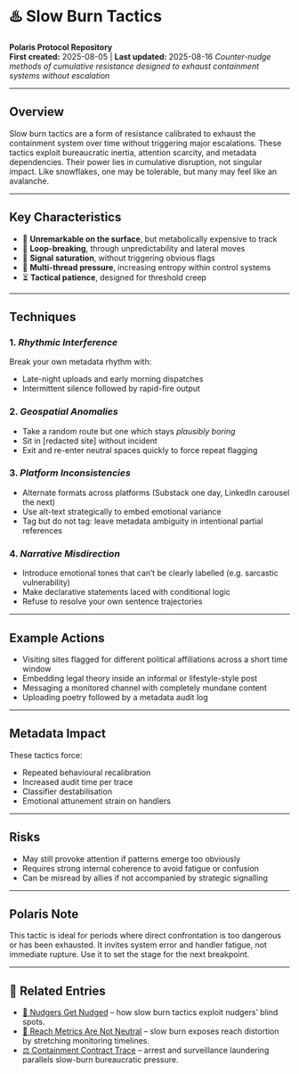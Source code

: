 # ♨️ Slow Burn Tactics  

**Polaris Protocol Repository**  
**First created:** 2025-08-05 | **Last updated:** 2025-08-16
*Counter-nudge methods of cumulative resistance designed to exhaust containment systems without escalation*

---

## Overview  

Slow burn tactics are a form of resistance calibrated to exhaust the containment system over time without triggering major escalations. 
These tactics exploit bureaucratic inertia, attention scarcity, and metadata dependencies. 
Their power lies in cumulative disruption, not singular impact. Like snowflakes, one may be tolerable, but many may feel like an avalanche. 

---

## Key Characteristics  

- 🪫 **Unremarkable on the surface**, but metabolically expensive to track  
- 🔁 **Loop-breaking**, through unpredictability and lateral moves  
- 📡 **Signal saturation**, without triggering obvious flags  
- 🧩 **Multi-thread pressure**, increasing entropy within control systems  
- ⏳ **Tactical patience**, designed for threshold creep  

---

## Techniques  

### 1. *Rhythmic Interference*  
Break your own metadata rhythm with:  
- Late-night uploads and early morning dispatches  
- Intermittent silence followed by rapid-fire output  

### 2. *Geospatial Anomalies*  
- Take a random route but one which stays *plausibly boring*  
- Sit in [redacted site] without incident  
- Exit and re-enter neutral spaces quickly to force repeat flagging  

### 3. *Platform Inconsistencies*  
- Alternate formats across platforms (Substack one day, LinkedIn carousel the next)  
- Use alt-text strategically to embed emotional variance  
- Tag but do not tag: leave metadata ambiguity in intentional partial references  

### 4. *Narrative Misdirection*  
- Introduce emotional tones that can’t be clearly labelled (e.g. sarcastic vulnerability)  
- Make declarative statements laced with conditional logic  
- Refuse to resolve your own sentence trajectories  

---

## Example Actions  

- Visiting sites flagged for different political affiliations across a short time window  
- Embedding legal theory inside an informal or lifestyle-style post  
- Messaging a monitored channel with completely mundane content  
- Uploading poetry followed by a metadata audit log  

---

## Metadata Impact  

These tactics force:  
- Repeated behavioural recalibration  
- Increased audit time per trace  
- Classifier destabilisation  
- Emotional attunement strain on handlers  

---

## Risks  

- May still provoke attention if patterns emerge too obviously  
- Requires strong internal coherence to avoid fatigue or confusion  
- Can be misread by allies if not accompanied by strategic signalling  

---

## Polaris Note  

This tactic is ideal for periods where direct confrontation is too dangerous or has been exhausted. 
It invites system error and handler fatigue, not immediate rupture. 
Use it to set the stage for the next breakpoint.

---
## 🔗 Related Entries  
- [📌 Nudgers Get Nudged](./📌_nudgers_get_nudged.md) – how slow burn tactics exploit nudgers’ blind spots.  
- [🧨 Reach Metrics Are Not Neutral](../Suppression_Modes/🧨_reach_metrics_are_not_neutral.md) – slow burn exposes reach distortion by stretching monitoring timelines.  
- [⚖️ Containment Contract Trace](../../Big_Picture_Protocols/⚖️_containment_contract_trace.md) – arrest and surveillance laundering parallels slow-burn bureaucratic pressure.  

